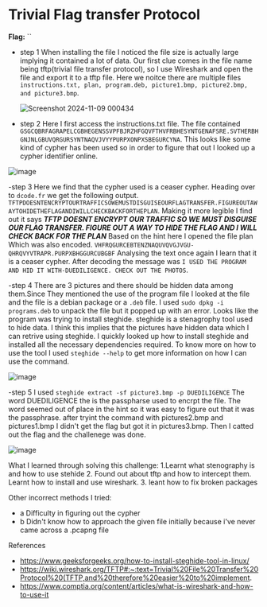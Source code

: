 # Trivial Flag transfer Protocol

**Flag:** ``

- step 1
  When installing the file I noticed the file size is actually large implying it contained a lot of data. Our first clue comes in the file name being tftp(trivial file transfer protocol), so I use Wireshark and open the file and export it to a tftp file. Here we noitce there are multiple files ```instructions.txt, plan, program.deb, picture1.bmp, picture2.bmp, and picture3.bmp```.
  
  ![Screenshot 2024-11-09 000434](https://github.com/user-attachments/assets/cee8881d-f4a0-40ed-b6f6-1edca4d43ba7)

- step 2
Here I first access the instructions.txt file. The file contained ```GSGCQBRFAGRAPELCGBHEGENSSVPFBJRZHFGQVFTHVFRBHESYNTGENAFSRE.SVTHERBHGNJNLGBUVQRGURSYNTNAQVJVYYPURPXONPXSBEGURCYNA```. This looks like some kind of cypher has been used so in order to figure that out I looked up a cypher identifier online.

![image](https://github.com/user-attachments/assets/01993eeb-6966-49a5-8f46-bf2fa75ac584)

-step 3
Here we find that the cypher used is a ceaser cypher. Heading over to ```dcode.fr``` we get the following output. ```TFTPDOESNTENCRYPTOURTRAFFICSOWEMUSTDISGUISEOURFLAGTRANSFER.FIGUREOUTAWAYTOHIDETHEFLAGANDIWILLCHECKBACKFORTHEPLAN```.
Making it more legible I find out it says ***TFTP DOESNT ENCRYPT OUR TRAFFIC SO WE MUST DISGUISE OUR FLAG TRANSFER. FIGURE OUT A WAY TO HIDE THE FLAG AND I WILL CHECK BACK FOR THE PLAN*** Based on the hint here I opened the file plan Which was also encoded. ```VHFRQGURCEBTENZNAQUVQVGJVGU-QHRQVYVTRAPR.PURPXBHGGURCUBGBF``` Analysing the text once again I learn that it is a ceaser cypher. After decoding the message was ```I USED THE PROGRAM AND HID IT WITH-DUEDILIGENCE. CHECK OUT THE PHOTOS```.

-step 4
There are 3 pictures and there should be hidden data among them.Since They mentioned the use of the program file I looked at the file and the file is a debian package or a ```.deb``` file. I used ```sudo dpkg -i programs.deb``` to unpack the file but it popped up with an error. Looks like the program was trying to install steghide. steghide is a stenagrophy tool used to hide data. I think this implies that the pictures have hidden data which I can retrive using steghide. I quickly looked up how to install steghide and installed all the necessary dependencies required. To know more on how to use the tool I used ```steghide --help``` to get more information on how I can use the command.

![image](https://github.com/user-attachments/assets/a22b7777-dfa7-4f28-86b5-1df9614e7c89)

-step 5
I used ```steghide extract -sf picture3.bmp -p DUEDILIGENCE``` The word DUEDILIGENCE the is the passpharse used to encrpt the file. The word seemed out of place in the hint so it was easy to figure out that it was the passphrase. after tryint the command with pictures2.bmp and pictures1.bmp I didn't get the flag but got it in pictures3.bmp. Then I catted out the flag and the challenege was done.

![image](https://github.com/user-attachments/assets/fa4a0f80-06c1-422f-b013-df1f02d670c6)


What I learned through solving this challenge:
1.Learnt what stenography is and how to use stehide 
2. Found out about tftp and how to intercept them. Learnt how to install and use wireshark.
3. leant how to fix broken packages


Other incorrect methods I tried:

- a Difficulty in figuring out the cypher
- b Didn't know how to approach the given file initially because i've never came across a .pcapng file 

References

- https://www.geeksforgeeks.org/how-to-install-steghide-tool-in-linux/
- https://wiki.wireshark.org/TFTP#:~:text=Trivial%20File%20Transfer%20Protocol%20(TFTP,and%20therefore%20easier%20to%20implement.
- https://www.comptia.org/content/articles/what-is-wireshark-and-how-to-use-it
